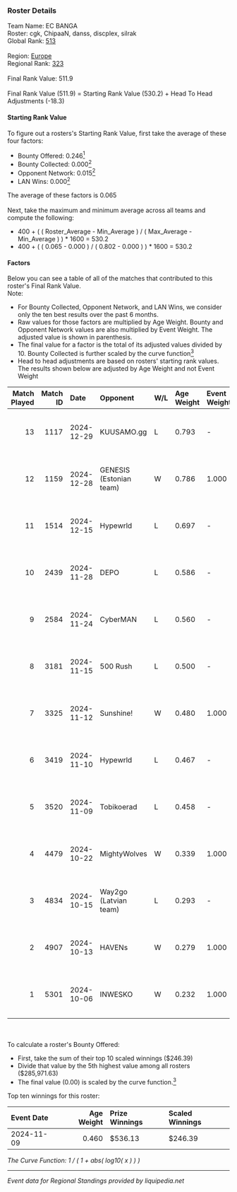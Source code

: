### Roster Details<br />
Team Name: EC BANGA<br />
Roster: cgk, ChipaaN, danss, discplex, silrak<br />
Global Rank: [513](../../standings_global_2025_02_28.md)<br />
<br />
Region: [Europe]( ../../standings_europe_2025_02_28.md)<br />
Regional Rank: [323]( ../../standings_europe_2025_02_28.md)<br />
<br />
Final Rank Value:  511.9<br />
<br />
Final Rank Value (511.9) = Starting Rank Value (530.2) + Head To Head Adjustments (-18.3)<br />

#### Starting Rank Value<br />
To figure out a rosters's Starting Rank Value, first take the average of these four factors:<br />
- Bounty Offered: 0.246[<sup>1</sup>](#table2)
- Bounty Collected: 0.000[<sup>2</sup>](#table1)
- Opponent Network: 0.015[<sup>2</sup>](#table1)
- LAN Wins: 0.000[<sup>2</sup>](#table1)

The average of these factors is 0.065<br />
<br />
Next, take the maximum and minimum average across all teams and compute the following:<br />
- 400 + ( ( Roster_Average - Min_Average ) / ( Max_Average - Min_Average ) ) * 1600 = 530.2
- 400 + ( ( 0.065 - 0.000 ) / ( 0.802 - 0.000 ) ) * 1600 = 530.2


#### Factors<br />
Below you can see a table of all of the matches that contributed to this roster's Final Rank Value.<br />
Note:<br />

- For Bounty Collected, Opponent Network, and LAN Wins, we consider only the ten best results over the past 6 months.
- Raw values for those factors are multiplied by Age Weight. Bounty and Opponent Network values are also multiplied by Event Weight. The adjusted value is shown in parenthesis.
- The final value for a factor is the total of its adjusted values divided by 10. Bounty Collected is further scaled by the curve function[<sup>3</sup>](#curveFunction)
- Head to head adjustments are based on rosters' starting rank values. The results shown below are adjusted by Age Weight and not Event Weight
<span id="table1"></span><br />


| Match Played | Match ID | Date       | Opponent                | W/L | Age Weight | Event Weight | Bounty Collected | Opponent Network | LAN Wins  | H2H Adj. | Roster                                  |
| -: | -: | :- | :- | :- | :- | :- | :- | :- | :- | -: | :- |
|           13 |     1117 | 2024-12-29 | KUUSAMO.gg              | L   | 0.793      | -            | -                | -                | -         |   -10.78 | cgk, ChipaaN, danss, discplex, silrak   |
|           12 |     1159 | 2024-12-28 | GENESIS (Estonian team) | W   | 0.786      | 1.000        | 0.000 (0.000)    | 0.118 (0.093)    | 0 (0.000) |    12.79 | cgk, ChipaaN, danss, discplex, silrak   |
|           11 |     1514 | 2024-12-15 | Hypewrld                | L   | 0.697      | -            | -                | -                | -         |    -5.59 | cgk, ChipaaN, discplex, nisker, Zortexx |
|           10 |     2439 | 2024-11-28 | DEPO                    | L   | 0.586      | -            | -                | -                | -         |    -2.62 | cgk, ChipaaN, discplex, nisker, Zortexx |
|            9 |     2584 | 2024-11-24 | CyberMAN                | L   | 0.560      | -            | -                | -                | -         |    -9.64 | cgk, ChipaaN, discplex, nisker, Zortexx |
|            8 |     3181 | 2024-11-15 | 500 Rush                | L   | 0.500      | -            | -                | -                | -         |    -4.22 | cgk, ChipaaN, discplex, nisker, Zortexx |
|            7 |     3325 | 2024-11-12 | Sunshine!               | W   | 0.480      | 1.000        | 0.000 (0.000)    | 0.000 (0.000)    | 0 (0.000) |     4.59 | cgk, ChipaaN, discplex, nisker, Zortexx |
|            6 |     3419 | 2024-11-10 | Hypewrld                | L   | 0.467      | -            | -                | -                | -         |    -4.25 | cgk, ChipaaN, discplex, nisker, Zortexx |
|            5 |     3520 | 2024-11-09 | Tobikoerad              | L   | 0.458      | -            | -                | -                | -         |    -4.72 | cgk, ChipaaN, discplex, KENZI, nisker   |
|            4 |     4479 | 2024-10-22 | MightyWolves            | W   | 0.339      | 1.000        | 0.000 (0.000)    | 0.044 (0.015)    | 0 (0.000) |     3.53 | cgk, ChipaaN, discplex, nisker, Zortexx |
|            3 |     4834 | 2024-10-15 | Way2go (Latvian team)   | L   | 0.293      | -            | -                | -                | -         |    -3.58 | cgk, ChipaaN, discplex, nisker, Zortexx |
|            2 |     4907 | 2024-10-13 | HAVENs                  | W   | 0.279      | 1.000        | 0.000 (0.000)    | 0.097 (0.027)    | 0 (0.000) |     2.84 | cgk, ChipaaN, discplex, nisker, Zortexx |
|            1 |     5301 | 2024-10-06 | INWESKO                 | W   | 0.232      | 1.000        | 0.000 (0.000)    | 0.061 (0.014)    | 0 (0.000) |     3.39 | cgk, ChipaaN, discplex, nisker, Zortexx |

<br />
<span id="table2"></span><br />
To calculate a roster's Bounty Offered:<br />

- First, take the sum of their top 10 scaled winnings ($246.39)
- Divide that value by the 5th highest value among all rosters ($285,971.63)
- The final value (0.00) is scaled by the curve function.[<sup>3</sup>](#curveFunction)

Top ten winnings for this roster:<br />

| Event Date | Age Weight | Prize Winnings | Scaled Winnings |
| :- | -: | :- | :- |
| 2024-11-09 |      0.460 | $536.13        | $246.39         |


<span id="curveFunction"></span>_The Curve Function: 1 / ( 1 + abs( log10( x ) ) )_<br />

---
_Event data for Regional Standings provided by liquipedia.net_<br />
